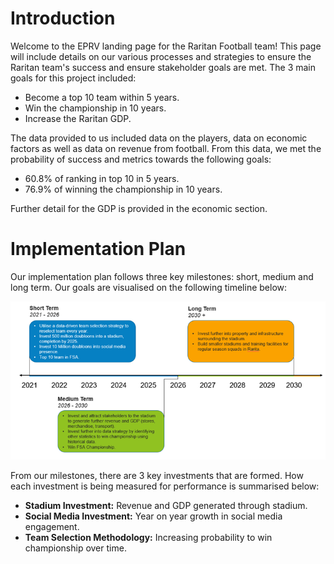 # Introduction 

Welcome to the EPRV landing page for the Raritan Football team! This page will include details on our various processes and strategies to ensure the Raritan team's success and ensure stakeholder goals are met. The 3 main goals for this project included:  
* Become a top 10 team within 5 years. 
* Win the championship in 10 years. 
* Increase the Raritan GDP. 

The data provided to us included data on the players, data on economic factors as well as data on revenue from football. From this data, we met the probability of success and metrics towards the following goals: 
* 60.8% of ranking in top 10 in 5 years. 
* 76.9% of winning the championship in 10 years. 

Further detail for the GDP is provided in the economic section. 



# Implementation Plan 

Our implementation plan follows three key milestones: short, medium and long term. Our goals are visualised on the following timeline below: 

<p align="center">
<img src="Timeline Plan.png" />
</p>

From our milestones, there are 3 key investments that are formed. How each investment is being measured for performance is summarised below:
* <b> Stadium Investment:</b> Revenue and GDP generated through stadium. 
* <b> Social Media Investment:</b> Year on year growth in social media engagement. 
* <b> Team Selection Methodology:</b> Increasing probability to win championship over time.

